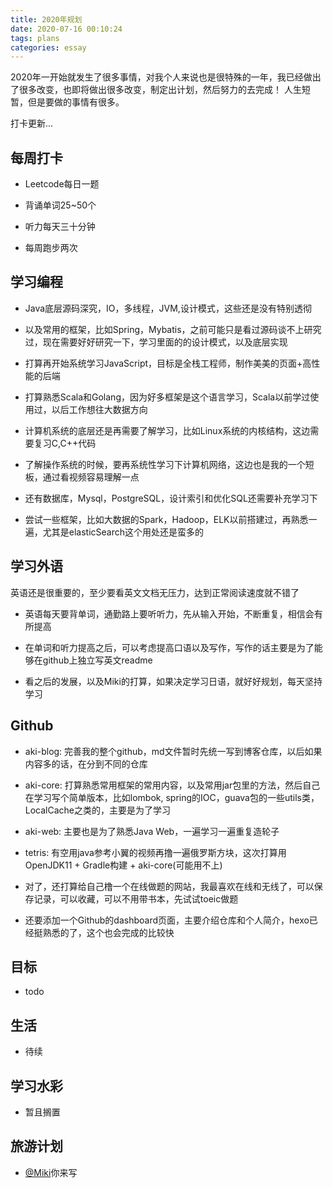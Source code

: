 ```yaml
---
title: 2020年规划
date: 2020-07-16 00:10:24
tags: plans
categories: essay
---
```


2020年一开始就发生了很多事情，对我个人来说也是很特殊的一年，我已经做出了很多改变，也即将做出很多改变，制定出计划，然后努力的去完成！
人生短暂，但是要做的事情有很多。

打卡更新...
<!-- more -->

## 每周打卡

* Leetcode每日一题

* 背诵单词25~50个

* 听力每天三十分钟

* 每周跑步两次

## 学习编程

* Java底层源码深究，IO，多线程，JVM,设计模式，这些还是没有特别透彻

* 以及常用的框架，比如Spring，Mybatis，之前可能只是看过源码谈不上研究过，现在需要好好研究一下，学习里面的的设计模式，以及底层实现

* 打算再开始系统学习JavaScript，目标是全栈工程师，制作美美的页面+高性能的后端

* 打算熟悉Scala和Golang，因为好多框架是这个语言学习，Scala以前学过使用过，以后工作想往大数据方向

* 计算机系统的底层还是再需要了解学习，比如Linux系统的内核结构，这边需要复习C,C++代码

* 了解操作系统的时候，要再系统性学习下计算机网络，这边也是我的一个短板，通过看视频容易理解一点

* 还有数据库，Mysql，PostgreSQL，设计索引和优化SQL还需要补充学习下

* 尝试一些框架，比如大数据的Spark，Hadoop，ELK以前搭建过，再熟悉一遍，尤其是elasticSearch这个用处还是蛮多的

## 学习外语

英语还是很重要的，至少要看英文文档无压力，达到正常阅读速度就不错了

* 英语每天要背单词，通勤路上要听听力，先从输入开始，不断重复，相信会有所提高

* 在单词和听力提高之后，可以考虑提高口语以及写作，写作的话主要是为了能够在github上独立写英文readme

* 看之后的发展，以及Miki的打算，如果决定学习日语，就好好规划，每天坚持学习

## Github

* aki-blog: 完善我的整个github，md文件暂时先统一写到博客仓库，以后如果内容多的话，在分到不同的仓库

* aki-core: 打算熟悉常用框架的常用内容，以及常用jar包里的方法，然后自己在学习写个简单版本，比如lombok, spring的IOC，guava包的一些utils类，LocalCache之类的，主要是为了学习

* aki-web: 主要也是为了熟悉Java Web，一遍学习一遍重复造轮子

* tetris: 有空用java参考小翼的视频再撸一遍俄罗斯方块，这次打算用 OpenJDK11 + Gradle构建 + aki-core(可能用不上)

* 对了，还打算给自己橹一个在线做题的网站，我最喜欢在线和无线了，可以保存记录，可以收藏，可以不用带书本，先试试toeic做题

* 还要添加一个Github的dashboard页面，主要介绍仓库和个人简介，hexo已经挺熟悉的了，这个也会完成的比较快

## 目标

* todo

## 生活

* 待续

## 学习水彩

* 暂且搁置

## 旅游计划

* [@Miki](https://miki.red)你来写
